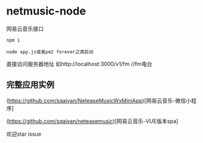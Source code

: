 # netmusic-node
网易云音乐接口

```
npm i 

node app.js或者pm2 forever之类启动

```

直接访问服务器地址
如http://localhost:3000/v1/fm //fm电台

## 完整应用实例
(https://github.com/sqaiyan/NeteaseMusicWxMiniApp)[网易云音乐-微信小程序]

(https://github.com/sqaiyan/neteasemusic)[网易云音乐-VUE版本spa]

欢迎star issue
